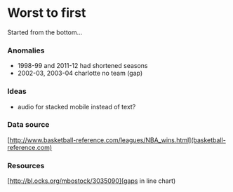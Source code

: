 # Worst to first
Started from the bottom...

### Anomalies
* 1998-99 and 2011-12 had shortened seasons
* 2002-03, 2003-04 charlotte no team (gap)

### Ideas
* audio for stacked mobile instead of text?

### Data source
[http://www.basketball-reference.com/leagues/NBA_wins.html](basketball-reference.com)

### Resources
[http://bl.ocks.org/mbostock/3035090](gaps in line chart)